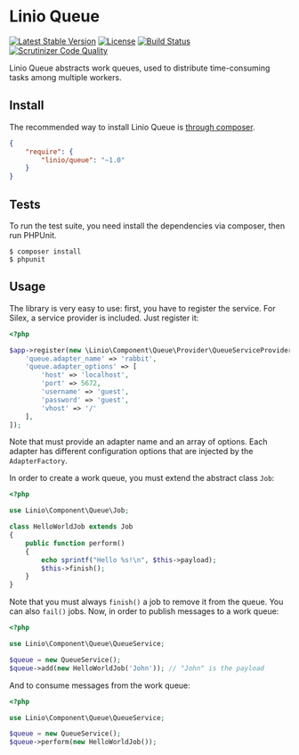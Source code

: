 Linio Queue
============
[![Latest Stable Version](https://poser.pugx.org/linio/queue/v/stable.svg)](https://packagist.org/packages/linio/queue) [![License](https://poser.pugx.org/linio/queue/license.svg)](https://packagist.org/packages/linio/queue) [![Build Status](https://secure.travis-ci.org/LinioIT/queue.png)](http://travis-ci.org/LinioIT/queue) [![Scrutinizer Code Quality](https://scrutinizer-ci.com/g/LinioIT/queue/badges/quality-score.png?b=master)](https://scrutinizer-ci.com/g/LinioIT/queue/?branch=master)

Linio Queue abstracts work queues, used to distribute time-consuming tasks among multiple workers.

Install
-------

The recommended way to install Linio Queue is [through composer](http://getcomposer.org).

```JSON
{
    "require": {
        "linio/queue": "~1.0"
    }
}
```

Tests
-----

To run the test suite, you need install the dependencies via composer, then
run PHPUnit.

    $ composer install
    $ phpunit

Usage
-----

The library is very easy to use: first, you have to register the service. For
Silex, a service provider is included. Just register it:

```php
<?php

$app->register(new \Linio\Component\Queue\Provider\QueueServiceProvider(), [
    'queue.adapter_name' => 'rabbit',
    'queue.adapter_options' => [
        'host' => 'localhost',
        'port' => 5672,
        'username' => 'guest',
        'password' => 'guest',
        'vhost' => '/'
    ],
]);

```

Note that must provide an adapter name and an array of options. Each adapter
has different configuration options that are injected by the `AdapterFactory`.

In order to create a work queue, you must extend the abstract class `Job`:

```php
<?php

use Linio\Component\Queue\Job;

class HelloWorldJob extends Job
{
    public function perform()
    {
        echo sprintf("Hello %s!\n", $this->payload);
        $this->finish();
    }
}

```

Note that you must always `finish()` a job to remove it from the queue. You
can also `fail()` jobs. Now, in order to publish messages to a work queue:

```php
<?php

use Linio\Component\Queue\QueueService;

$queue = new QueueService();
$queue->add(new HelloWorldJob('John')); // "John" is the payload

```

And to consume messages from the work queue:

```php
<?php

use Linio\Component\Queue\QueueService;

$queue = new QueueService();
$queue->perform(new HelloWorldJob());

```
